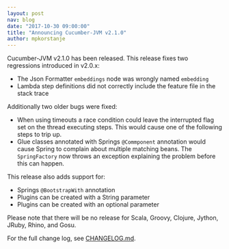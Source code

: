 ```yaml
---
layout: post
nav: blog
date: "2017-10-30 09:00:00"
title: "Announcing Cucumber-JVM v2.1.0"
author: mpkorstanje
---
```


Cucumber-JVM v2.1.0 has been released. This release fixes two regressions introduced in v2.0.x:

-   The Json Formatter `embeddings` node was wrongly named `embedding`
-   Lambda step definitions did not correctly include the feature file in the stack trace

Additionally two older bugs were fixed:

-   When using timeouts a race condition could leave the interrupted flag set on the thread executing steps. This would 
cause one of the following steps to trip up. 
-   Glue classes annotated with Springs `@Commponent` annotation would cause Spring to complain about multiple 
matching beans. The `SpringFactory` now throws an exception explaining the problem before this can happen.

This release also adds support for:

- Springs `@BootstrapWith` annotation  
- Plugins can be created with a String parameter
- Plugins can be created with an optional parameter

Please note that there will be no release for Scala, Groovy, Clojure, Jython, JRuby, Rhino, and Gosu.

For the full change log, see [CHANGELOG.md](https://github.com/cucumber/cucumber-jvm/blob/main/CHANGELOG.md).
